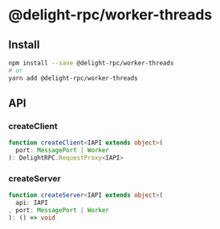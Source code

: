# @delight-rpc/worker-threads

## Install

```sh
npm install --save @delight-rpc/worker-threads
# or
yarn add @delight-rpc/worker-threads
```

## API

### createClient

```ts
function createClient<IAPI extends object>(
  port: MessagePort | Worker
): DelightRPC.RequestProxy<IAPI>
```

### createServer

```ts
function createServer<IAPI extends object>(
  api: IAPI
, port: MessagePort | Worker
): () => void
```
